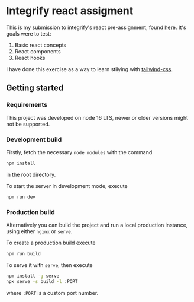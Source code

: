 # Integrify react assigment

This is my submission to integrify's react pre-assignment, found [here](https://docs.google.com/document/d/1eSIhICngtdovY7-iVcQL_7ygu1zjzN15oP1ll69yyjg/edit#). It's goals were to test:

1. Basic react concepts
2. React components
3. React hooks

I have done this exercise as a way to learn stilying with [tailwind-css](https://tailwindcss.com/).

## Getting started

### Requirements

This project was developed on node 16 LTS, newer or older versions might not be supported.

### Development build

Firstly, fetch the necessary `node modules` with the command
```sh
npm install
```
in the root directory.

To start the server in development mode, execute
```sh
npm run dev
```
### Production build

Alternatively you can build the project and run a local production instance, using either `nginx` or `serve`. 

To create a production build execute
```sh
npm run build
```

To serve it with `serve`, then execute
```sh
npm install -g serve
npx serve -s build -l :PORT
```

where `:PORT` is a custom port number.